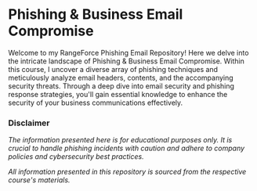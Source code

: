 # Phishing & Business Email Compromise

Welcome to my RangeForce Phishing Email Repository! Here we delve into the intricate landscape of Phishing & Business Email Compromise. Within this course, I uncover a diverse array of phishing techniques and meticulously analyze email headers, contents, and the accompanying security threats. Through a deep dive into email security and phishing response strategies, you'll gain essential knowledge to enhance the security of your business communications effectively.

### Disclaimer
_The information presented here is for educational purposes only. It is crucial to handle phishing incidents with caution and adhere to company policies and cybersecurity best practices._

_All information presented in this repository is sourced from the respective course's materials._

